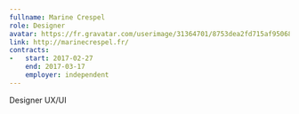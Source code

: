 ```yaml
---
fullname: Marine Crespel
role: Designer
avatar: https://fr.gravatar.com/userimage/31364701/8753dea2fd715af95068c0f0f6a673fe.jpeg?size=512
link: http://marinecrespel.fr/
contracts:
-   start: 2017-02-27
    end: 2017-03-17
    employer: independent
---
```


Designer UX/UI
